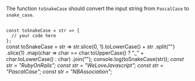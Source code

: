 The function `toSnakeCase` should convert the input string from `PascalCase` to `snake_case`.

<codeblock language="javascript" type="exercise" testMode="multipleInput">
<code>
const toSnakeCase = str => {
  // your code here
};
</code>

<solution>
const toSnakeCase = str =>
  str.slice(0, 1).toLowerCase() +
  str
    .split("")
    .slice(1)
    .map(char => char == char.toUpperCase() ? "_" + char.toLowerCase() : char)
    .join("");
</solution>

<testcases>
<caller>
console.log(toSnakeCase(str));
</caller>
<testcase>
<i>
const str = "RubyOnRails";
</i>
</testcase>
<testcase>
<i>
const str = "WeLoveJavascript";
</i>
</testcase>
<testcase>
<i>
const str = "PascalCase";
</i>
</testcase>
<testcase>
<i>
const str = "NBAssociation";
</i>
</testcase>
</testcases>
</codeblock>

